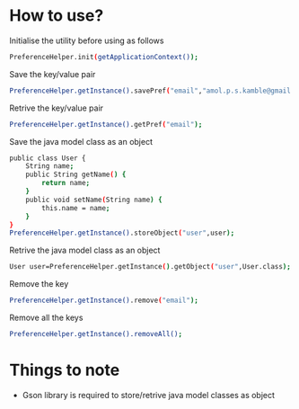 # How to use?

Initialise the utility before using as follows
```sh
PreferenceHelper.init(getApplicationContext());
```
Save the key/value pair
```sh
PreferenceHelper.getInstance().savePref("email","amol.p.s.kamble@gmail.com");
```
Retrive the key/value pair
```sh
PreferenceHelper.getInstance().getPref("email");
```

Save the java model class as an object
```sh
public class User {
    String name;
    public String getName() {
        return name;
    }
    public void setName(String name) {
        this.name = name;
    }
}
PreferenceHelper.getInstance().storeObject("user",user);
```

Retrive the java model class as an object
```sh
User user=PreferenceHelper.getInstance().getObject("user",User.class);
```

Remove the key
```sh
PreferenceHelper.getInstance().remove("email");
```

Remove all the keys
```sh
PreferenceHelper.getInstance().removeAll();
```
# Things to note

  - Gson library is required to store/retrive java model classes as object

